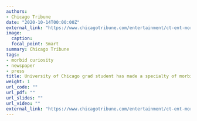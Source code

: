 ```yaml
---
authors:
- Chicago Tribune
date: "2020-10-14T00:00:00Z"
external_link: "https://www.chicagotribune.com/entertainment/ct-ent-morbid-curiosity-research-uchicago-20201014-l6br33nmrvffzmcpyndqbjfhqu-story.html"
image:
  caption:
  focal_point: Smart
summary: Chicago Tribune
tags:
- morbid curiosity
- newspaper
- press
title: University of Chicago grad student has made a specialty of morbid curiosity
weight: 1
url_code: ""
url_pdf: ""
url_slides: ""
url_video: ""
external_link: "https://www.chicagotribune.com/entertainment/ct-ent-morbid-curiosity-research-uchicago-20201014-l6br33nmrvffzmcpyndqbjfhqu-story.html"
---
```

